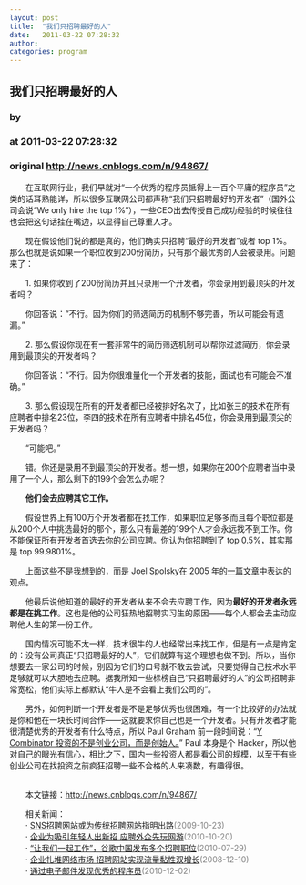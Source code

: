 ```yaml
---
layout: post
title:  "我们只招聘最好的人"
date:   2011-03-22 07:28:32
author: 
categories: program
---
```


## 我们只招聘最好的人
### by 
### at 2011-03-22 07:28:32
### original <http://news.cnblogs.com/n/94867/>

<p>　　在互联网行业，我们早就对“一个优秀的程序员抵得上一百个平庸的程序员”之类的话耳熟能详，所以很多互联网公司都声称“我们只招聘最好的开发者”（国外公司会说“We only hire the top 1%”），一些CEO出去传授自己成功经验的时候往往也会把这句话挂在嘴边，以显得自己尊重人才。</p>
<p>　　现在假设他们说的都是真的，他们确实只招聘“最好的开发者”或者 top 1%。那么也就是说如果一个职位收到200份简历，只有那个最优秀的人会被录用。问题来了：</p>
<p>　　1. 如果你收到了200份简历并且只录用一个开发者，你会录用到最顶尖的开发者吗？</p>
<p>　　你回答说：“不行。因为你们的筛选简历的机制不够完善，所以可能会有遗漏。”</p>
<p>　　2. 那么假设你现在有一套非常牛的简历筛选机制可以帮你过滤简历，你会录用到最顶尖的开发者吗？</p>
<p>　　你回答说：“不行。因为你很难量化一个开发者的技能，面试也有可能会不准确。”</p>
<p>　　3. 那么假设现在所有的开发者都已经被排好名次了，比如张三的技术在所有应聘者中排名23位，李四的技术在所有应聘者中排名45位，你会录用到最顶尖的开发者吗？</p>
<p>　　“可能吧。”</p>
<p>　　错。你还是录用不到最顶尖的开发者。想一想，如果你在200个应聘者当中录用了一个人，那么剩下的199个会怎么办呢？</p>
<p>　　<strong>他们会去应聘其它工作。</strong></p>
<p>　　假设世界上有100万个开发者都在找工作，如果职位足够多而且每个职位都是从200个人中挑选最好的那个，那么只有最差的199个人才会永远找不到工作。你不能保证所有开发者首选去你的公司应聘。你认为你招聘到了 top 0.5%，其实那是 top 99.9801%。</p>
<p>　　上面这些不是我想到的，而是 Joel Spolsky在 2005 年的<a href="http://www.joelonsoftware.com/items/2005/01/27.html">一篇文章</a>中表达的观点。</p>
<p>　　他最后说他知道的最好的开发者从来不会去应聘工作，因为<strong>最好的开发者永远都是在挑工作</strong>。这也是他的公司狂热地招聘实习生的原因——每个人都会去主动应聘他人生的第一份工作。</p>
<p>　　国内情况可能不太一样，技术很牛的人也经常出来找工作，但是有一点是肯定的：没有公司真正“只招聘最好的人”，它们就算有这个理想也做不到。所以，当你想要去一家公司的时候，别因为它们的口号就不敢去尝试，只要觉得自己技术水平足够就可以大胆地去应聘。据我所知一些标榜自己“只招聘最好的人”的公司招聘非常宽松，他们实际上都默认“牛人是不会看上我们公司的”。</p>
<p>　　另外，如何判断一个开发者是不是足够优秀也很困难，有一个比较好的办法就是你和他在一块长时间合作——这就要求你自己也是一个开发者。只有开发者才能很清楚优秀的开发者有什么特点，所以 Paul Graham 前一段时间说：“<a href="http://www.36kr.com/no-tech-bubble/">Y Combinator 投资的不是创业公司，而是创始人。</a>” Paul 本身是个 Hacker，所以他对自己的眼光有信心，相比之下，国内一些投资人都是看公司的规模，以至于有些创业公司在找投资之前疯狂招聘一些不合格的人来凑数，有趣得很。</p><p><br>　　本文链接：<a href="http://news.cnblogs.com/n/94867/">http://news.cnblogs.com/n/94867/</a></p><p>　　相关新闻：<br>　　· <a href="http://news.cnblogs.com/n/50160/">SNS招聘网站或为传统招聘网站指明出路</a><span style="color:gray">(2009-10-23)</span><br>　　· <a href="http://news.cnblogs.com/n/77901/">企业为吸引年轻人出新招 应聘外企先玩网游</a><span style="color:gray">(2010-10-20)</span><br>　　· <a href="http://news.cnblogs.com/n/69553/">“让我们一起工作”，谷歌中国发布多个招聘职位</a><span style="color:gray">(2010-07-29)</span><br>　　· <a href="http://news.cnblogs.com/n/43865/">企业扎堆网络市场 招聘网站实现流量黏性双增长</a><span style="color:gray">(2008-12-10)</span><br>　　· <a href="http://news.cnblogs.com/n/83134/">通过电子邮件发现优秀的程序员</a><span style="color:gray">(2010-12-02)</span><br></p><img src="http://news.cnblogs.com/news/rssclick.aspx?id=94867" width="1" height="1" alt="">